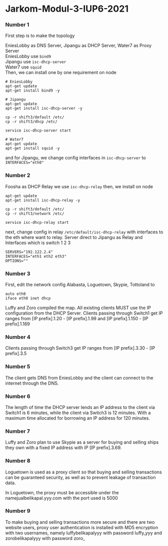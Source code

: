 # Jarkom-Modul-3-IUP6-2021
### **Number 1**
First step is to make the topology <br>

EniesLobby as DNS Server, Jipangu as DHCP Server, Water7 as Proxy Server <br>
EniesLobby use `bind9` <br>
Jipangu use `isc-dhcp-server` <br>
Water7 use `squid` <br>
Then, we can install one by one requirement on node <br>
```
# EniesLobby
apt-get update
apt-get install bind9 -y
```

```
# Jipangu
apt-get update
apt-get install isc-dhcp-server -y

cp -r shift3/default /etc/
cp -r shift3/dhcp /etc/

service isc-dhcp-server start
```

```
# Water7
apt-get update
apt-get install squid -y
```

and for Jipangu, we change config interfaces in `isc-dhcp-server` to `INTERFACES="eth0"`
<br>

### **Number 2**
Foosha as DHCP Relay we use `isc-dhcp-relay` then, we install on node <br>
```
apt-get update
apt-get install isc-dhcp-relay -y

cp -r shift3/default /etc/
cp -r shift3/network /etc/

service isc-dhcp-relay start
```
next, change config in relay `/etc/default/isc-dhcp-relay` with interfaces to the eth where want to relay. Server direct to Jipangu as Relay and Interfaces which is switch 1 2 3 <br>

```
SERVERS="192.122.2.4"
INTERFACES="eth1 eth2 eth3"
OPTIONS=""
```


### **Number 3**
First, edit the network config Alabasta, Loguetown, Skypie, Tottoland to <br>
```
auto eth0
iface eth0 inet dhcp
```

Luffy and Zoro compiled the map. All existing clients MUST use the IP configuration from the DHCP Server. Clients passing through Switch1 get IP ranges from [IP prefix].1.20 - [IP prefix].1.99 and [IP prefix].1.150 - [IP prefix].1.169 <br>

### **Number 4**
Clients passing through Switch3 get IP ranges from [IP prefix].3.30 - [IP prefix].3.5 <br>

### **Number 5**
The client gets DNS from EniesLobby and the client can connect to the internet through the DNS. <br>

### **Number 6**
The length of time the DHCP server lends an IP address to the client via Switch1 is 6 minutes, while the client via Switch3 is 12 minutes. With a maximum time allocated for borrowing an IP address for 120 minutes. <br>

### **Number 7**
Luffy and Zoro plan to use Skypie as a server for buying and selling ships they own with a fixed IP address with IP [IP prefix].3.69. <br>

### **Number 8**
Loguetown is used as a proxy client so that buying and selling transactions can be guaranteed security, as well as to prevent leakage of transaction data.

In Loguetown, the proxy must be accessible under the namejualbelikapal.yyy.com with the port used is 5000 <br>

### **Number 9**
To make buying and selling transactions more secure and there are two website users, proxy user authentication is installed with MD5 encryption with two usernames, namely luffybelikapalyyy with password luffy_yyy and zorobelikapalyyy with password zoro_ <br>
